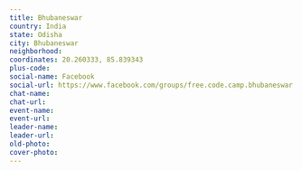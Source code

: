 ```yaml
---
title: Bhubaneswar
country: India
state: Odisha
city: Bhubaneswar
neighborhood: 
coordinates: 20.260333, 85.839343
plus-code:
social-name: Facebook
social-url: https://www.facebook.com/groups/free.code.camp.bhubaneswar
chat-name:
chat-url:
event-name:
event-url:
leader-name:
leader-url:
old-photo: 
cover-photo:
---
```

